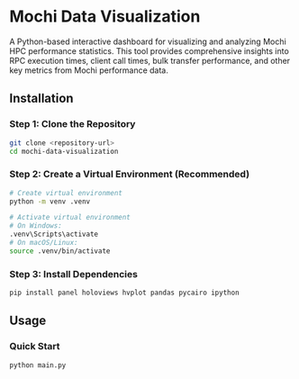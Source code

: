 # Mochi Data Visualization

A Python-based interactive dashboard for visualizing and analyzing Mochi HPC performance statistics. This tool provides comprehensive insights into RPC execution times, client call times, bulk transfer performance, and other key metrics from Mochi performance data.
## Installation
### Step 1: Clone the Repository

```bash
git clone <repository-url>
cd mochi-data-visualization
```

### Step 2: Create a Virtual Environment (Recommended)

```bash
# Create virtual environment
python -m venv .venv

# Activate virtual environment
# On Windows:
.venv\Scripts\activate
# On macOS/Linux:
source .venv/bin/activate
```

### Step 3: Install Dependencies

```bash
pip install panel holoviews hvplot pandas pycairo ipython
```

## Usage

### Quick Start
```bash
python main.py
```
